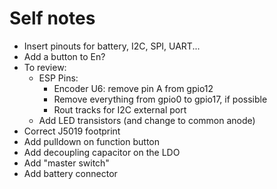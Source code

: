 # Self notes
- Insert pinouts for battery, I2C, SPI, UART...
- Add a button to En?
- To review:
  - ESP Pins:
    - Encoder U6: remove pin A from gpio12
    - Remove everything from gpio0 to gpio17, if possible
    - Rout tracks for I2C external port
  - Add LED transistors (and change to common anode)
- Correct J5019 footprint
- Add pulldown on function button
- Add decoupling capacitor on the LDO
- Add "master switch"
- Add battery connector
